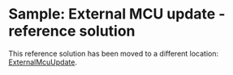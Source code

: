 # Sample: External MCU update - reference solution

This reference solution has been moved to a different location: [ExternalMcuUpdate](../ExternalMcuUpdate/).
